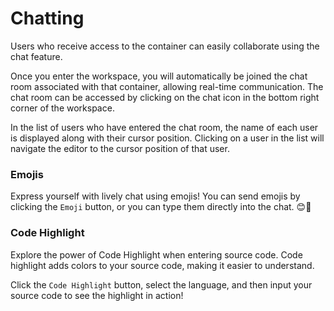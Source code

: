 # Chatting

Users who receive access to the container can easily collaborate using the chat feature.

Once you enter the workspace, you will automatically be joined the chat room associated with that container, allowing real-time communication. The chat room can be accessed by clicking on the chat icon in the bottom right corner of the workspace.

In the list of users who have entered the chat room, the name of each user is displayed along with their cursor position. Clicking on a user in the list will navigate the editor to the cursor position of that user.

### Emojis <a href="#emojis" id="emojis"></a>

Express yourself with lively chat using emojis! You can send emojis by clicking the `Emoji` button, or you can type them directly into the chat. 😊🎉

### Code Highlight <a href="#code-highlight" id="code-highlight"></a>

Explore the power of Code Highlight when entering source code. Code highlight adds colors to your source code, making it easier to understand.

Click the `Code Highlight` button, select the language, and then input your source code to see the highlight in action!
